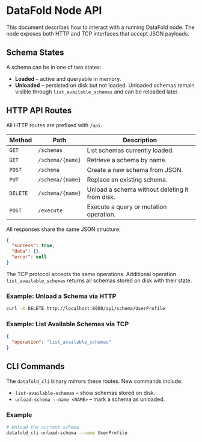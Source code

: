 # DataFold Node API

This document describes how to interact with a running DataFold node. The node exposes both HTTP and TCP interfaces that accept JSON payloads.

## Schema States

A schema can be in one of two states:

- **Loaded** – active and queryable in memory.
- **Unloaded** – persisted on disk but not loaded. Unloaded schemas remain visible through `list_available_schemas` and can be reloaded later.

## HTTP API Routes

All HTTP routes are prefixed with `/api`.

| Method | Path | Description |
| ------ | ---- | ----------- |
| `GET` | `/schemas` | List schemas currently loaded. |
| `GET` | `/schema/{name}` | Retrieve a schema by name. |
| `POST` | `/schema` | Create a new schema from JSON. |
| `PUT` | `/schema/{name}` | Replace an existing schema. |
| `DELETE` | `/schema/{name}` | Unload a schema without deleting it from disk. |
| `POST` | `/execute` | Execute a query or mutation operation. |

All responses share the same JSON structure:

```json
{
  "success": true,
  "data": {},
  "error": null
}
```

The TCP protocol accepts the same operations. Additional operation `list_available_schemas` returns all schemas stored on disk with their state.

### Example: Unload a Schema via HTTP

```bash
curl -X DELETE http://localhost:8080/api/schema/UserProfile
```

### Example: List Available Schemas via TCP

```json
{
  "operation": "list_available_schemas"
}
```

## CLI Commands

The `datafold_cli` binary mirrors these routes. New commands include:

- `list-available-schemas` – show schemas stored on disk.
- `unload-schema --name <NAME>` – mark a schema as unloaded.

### Example

```bash
# Unload the current schema
datafold_cli unload-schema --name UserProfile
```
